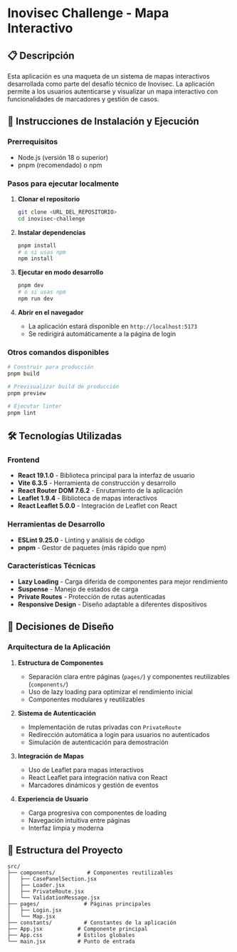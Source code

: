 # Inovisec Challenge - Mapa Interactivo

## 📋 Descripción

Esta aplicación es una maqueta de un sistema de mapas interactivos desarrollada como parte del desafío técnico de Inovisec. La aplicación permite a los usuarios autenticarse y visualizar un mapa interactivo con funcionalidades de marcadores y gestión de casos.

## 🚀 Instrucciones de Instalación y Ejecución

### Prerrequisitos

- Node.js (versión 18 o superior)
- pnpm (recomendado) o npm

### Pasos para ejecutar localmente

1. **Clonar el repositorio**
   ```bash
   git clone <URL_DEL_REPOSITORIO>
   cd inovisec-challenge
   ```

2. **Instalar dependencias**
   ```bash
   pnpm install
   # o si usas npm
   npm install
   ```

3. **Ejecutar en modo desarrollo**
   ```bash
   pnpm dev
   # o si usas npm
   npm run dev
   ```

4. **Abrir en el navegador**
   - La aplicación estará disponible en `http://localhost:5173`
   - Se redirigirá automáticamente a la página de login

### Otros comandos disponibles

```bash
# Construir para producción
pnpm build

# Previsualizar build de producción
pnpm preview

# Ejecutar linter
pnpm lint
```

## 🛠️ Tecnologías Utilizadas

### Frontend
- **React 19.1.0** - Biblioteca principal para la interfaz de usuario
- **Vite 6.3.5** - Herramienta de construcción y desarrollo
- **React Router DOM 7.6.2** - Enrutamiento de la aplicación
- **Leaflet 1.9.4** - Biblioteca de mapas interactivos
- **React Leaflet 5.0.0** - Integración de Leaflet con React

### Herramientas de Desarrollo
- **ESLint 9.25.0** - Linting y análisis de código
- **pnpm** - Gestor de paquetes (más rápido que npm)

### Características Técnicas
- **Lazy Loading** - Carga diferida de componentes para mejor rendimiento
- **Suspense** - Manejo de estados de carga
- **Private Routes** - Protección de rutas autenticadas
- **Responsive Design** - Diseño adaptable a diferentes dispositivos

## 🎨 Decisiones de Diseño

### Arquitectura de la Aplicación

1. **Estructura de Componentes**
   - Separación clara entre páginas (`pages/`) y componentes reutilizables (`components/`)
   - Uso de lazy loading para optimizar el rendimiento inicial
   - Componentes modulares y reutilizables

2. **Sistema de Autenticación**
   - Implementación de rutas privadas con `PrivateRoute`
   - Redirección automática a login para usuarios no autenticados
   - Simulación de autenticación para demostración

3. **Integración de Mapas**
   - Uso de Leaflet para mapas interactivos
   - React Leaflet para integración nativa con React
   - Marcadores dinámicos y gestión de eventos

4. **Experiencia de Usuario**
   - Carga progresiva con componentes de loading
   - Navegación intuitiva entre páginas
   - Interfaz limpia y moderna

## 📁 Estructura del Proyecto

```
src/
├── components/          # Componentes reutilizables
│   ├── CasePanelSection.jsx
│   ├── Loader.jsx
│   ├── PrivateRoute.jsx
│   └── ValidationMessage.jsx
├── pages/              # Páginas principales
│   ├── Login.jsx
│   └── Map.jsx
├── constants/          # Constantes de la aplicación
├── App.jsx           # Componente principal
├── App.css           # Estilos globales
└── main.jsx          # Punto de entrada
```